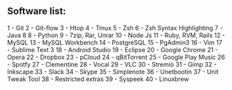 ## Software list:

1 - Git
2 - Git-flow
3 - Htop
4 - Tmux
5 - Zsh
6 - Zsh Syntax Highlighting
7 - Java 8
8 - Python
9 - 7zip, Rar, Unrar
10 - Node Js
11 - Ruby, RVM, Rails
12 - MySQL
13 - MySQL Workbench
14 - PostgreSQL
15 - PgAdmin3
16 - Vim
17 - Sublime Text 3
18 - Android Studio
19 - Eclipse
20 - Google Chrome
21 - Opera
22 - Dropbox
23 - pCloud
24 - qBitTorrent
25 - Google Play Music
26 - Spotfy
27 - Clementine
28 - Vocal
29 - VLC
30 - Stremio
31 - Gimp
32 - Inkscape
33 - Slack
34 - Skype
35 - Simplenote
36 - Unetbootin
37 - Unit Tweak Tool
38 - Restricted extras
39 - Syspeek
40 - Linuxbrew 
